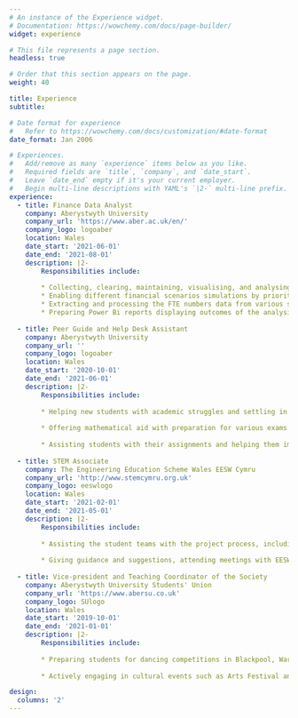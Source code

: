 ```yaml
---
# An instance of the Experience widget.
# Documentation: https://wowchemy.com/docs/page-builder/
widget: experience

# This file represents a page section.
headless: true

# Order that this section appears on the page.
weight: 40

title: Experience
subtitle:

# Date format for experience
#   Refer to https://wowchemy.com/docs/customization/#date-format
date_format: Jan 2006

# Experiences.
#   Add/remove as many `experience` items below as you like.
#   Required fields are `title`, `company`, and `date_start`.
#   Leave `date_end` empty if it's your current employer.
#   Begin multi-line descriptions with YAML's `|2-` multi-line prefix.
experience:
  - title: Finance Data Analyst
    company: Aberystwyth University
    company_url: 'https://www.aber.ac.uk/en/'
    company_logo: logoaber
    location: Wales
    date_start: '2021-06-01'
    date_end: '2021-08-01'
    description: |2-
        Responsibilities include:
        
        * Collecting, clearing, maintaining, visualising, and analysing stakeholders’ data about future projects, grants, capital, and revenue spending.
        * Enabling different financial scenarios simulations by priority amendments and automating their influence on the implementation waves and dates.
        * Extracting and processing the FTE numbers data from various sources for the benchmarking exercise.
        * Preparing Power Bi reports displaying outcomes of the analysis.
        
  - title: Peer Guide and Help Desk Assistant
    company: Aberystwyth University
    company_url: ''
    company_logo: logoaber
    location: Wales
    date_start: '2020-10-01'
    date_end: '2021-06-01'
    description: |2-
        Responsibilities include:
        
        * Helping new students with academic struggles and settling in the new environment.
        
        * Offering mathematical aid with preparation for various exams.
        
        * Assisting students with their assignments and helping them improve their mathematical reasoning.
  
  - title: STEM Associate
    company: The Engineering Education Scheme Wales EESW Cymru
    company_url: 'http://www.stemcymru.org.uk'
    company_logo: eeswlogo
    location: Wales
    date_start: '2021-02-01'
    date_end: '2021-05-01'
    description: |2-
        Responsibilities include:
        
        * Assisting the student teams with the project process, including providing support.
        
        * Giving guidance and suggestions, attending meetings with EESW staff and Schools and Companies.
        
  - title: Vice-president and Teaching Coordinator of the Society
    company: Aberystwyth University Students' Union
    company_url: 'https://www.abersu.co.uk'
    company_logo: SUlogo
    location: Wales
    date_start: '2019-10-01'
    date_end: '2021-01-01'
    description: |2-
        Responsibilities include:
        
        * Preparing students for dancing competitions in Blackpool, Warwick and Manchester.
        
        * Actively engaging in cultural events such as Arts Festival and Varsity 2021.

design:
  columns: '2'
---
```

